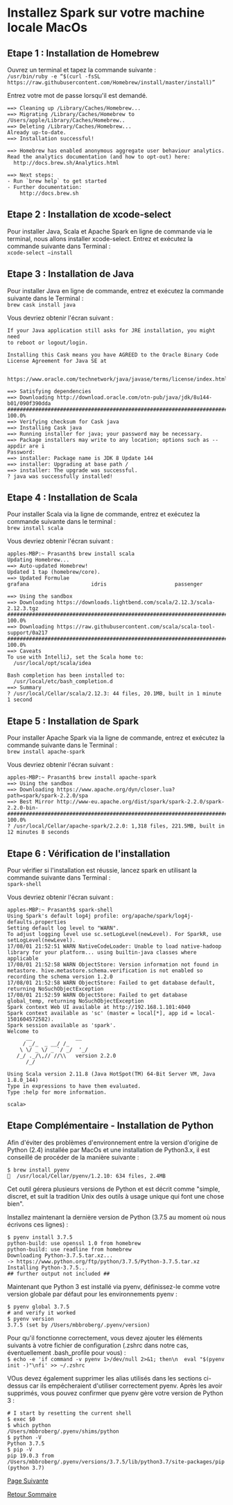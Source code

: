 # Installez Spark sur votre machine locale MacOs

##  Etape 1 : Installation de Homebrew
Ouvrez un terminal et tapez la commande suivante : <br>
`/usr/bin/ruby -e “$(curl -fsSL https://raw.githubusercontent.com/Homebrew/install/master/install)”`

Entrez votre mot de passe lorsqu'il est demandé. 

```
==> Cleaning up /Library/Caches/Homebrew...
==> Migrating /Library/Caches/Homebrew to /Users/apple/Library/Caches/Homebrew..
==> Deleting /Library/Caches/Homebrew...
Already up-to-date.
==> Installation successful!
 
==> Homebrew has enabled anonymous aggregate user behaviour analytics.
Read the analytics documentation (and how to opt-out) here:
  http://docs.brew.sh/Analytics.html
 
==> Next steps:
- Run `brew help` to get started
- Further documentation: 
    http://docs.brew.sh
```

## Etape 2 : Installation de xcode-select
Pour installer Java, Scala et Apache Spark en ligne de commande via le terminal, nous allons installer xcode-select. Entrez et exécutez la commande suivante dans Terminal : <br>
`xcode-select –install`

## Etape 3 : Installation de Java
Pour installer Java en ligne de commande, entrez et exécutez la commande suivante dans le Terminal :<br>
`brew cask install java`

Vous devriez obtenir l'écran suivant : 
```
If your Java application still asks for JRE installation, you might need
to reboot or logout/login.
 
Installing this Cask means you have AGREED to the Oracle Binary Code
License Agreement for Java SE at
 
  https://www.oracle.com/technetwork/java/javase/terms/license/index.html
 
==> Satisfying dependencies
==> Downloading http://download.oracle.com/otn-pub/java/jdk/8u144-b01/090f390dda
######################################################################## 100.0%
==> Verifying checksum for Cask java
==> Installing Cask java
==> Running installer for java; your password may be necessary.
==> Package installers may write to any location; options such as --appdir are i
Password:
==> installer: Package name is JDK 8 Update 144
==> installer: Upgrading at base path /
==> installer: The upgrade was successful.
? java was successfully installed!
```

## Etape 4 : Installation de Scala

Pour installer Scala via la ligne de commande, entrez et exécutez la commande suivante dans le terminal :<br>
`brew install scala`

Vous devriez obtenir l'écran suivant : 
```
apples-MBP:~ Prasanth$ brew install scala
Updating Homebrew...
==> Auto-updated Homebrew!
Updated 1 tap (homebrew/core).
==> Updated Formulae
grafana                    idris                      passenger
 
==> Using the sandbox
==> Downloading https://downloads.lightbend.com/scala/2.12.3/scala-2.12.3.tgz
######################################################################## 100.0%
==> Downloading https://raw.githubusercontent.com/scala/scala-tool-support/0a217
######################################################################## 100.0%
==> Caveats
To use with IntelliJ, set the Scala home to:
  /usr/local/opt/scala/idea
 
Bash completion has been installed to:
  /usr/local/etc/bash_completion.d
==> Summary
? /usr/local/Cellar/scala/2.12.3: 44 files, 20.1MB, built in 1 minute 1 second
```

## Etape 5 : Installation de Spark

Pour installer Apache Spark via la ligne de commande, entrez et exécutez la commande suivante dans le Terminal : <br>
`brew install apache-spark`

Vous devriez obtenir l'écran suivant : 
```
apples-MBP:~ Prasanth$ brew install apache-spark
==> Using the sandbox
==> Downloading https://www.apache.org/dyn/closer.lua?path=spark/spark-2.2.0/spa
==> Best Mirror http://www-eu.apache.org/dist/spark/spark-2.2.0/spark-2.2.0-bin-
######################################################################## 100.0%
? /usr/local/Cellar/apache-spark/2.2.0: 1,318 files, 221.5MB, built in 12 minutes 8 seconds
```

## Etape 6 : Vérification de l'installation

Pour vérifier si l'installation est réussie, lancez spark en utilisant la commande suivante dans Terminal :<br>
`spark-shell`

Vous devriez obtenir l'écran suivant : 
```
apples-MBP:~ Prasanth$ spark-shell
Using Spark's default log4j profile: org/apache/spark/log4j-defaults.properties
Setting default log level to "WARN".
To adjust logging level use sc.setLogLevel(newLevel). For SparkR, use setLogLevel(newLevel).
17/08/01 21:52:51 WARN NativeCodeLoader: Unable to load native-hadoop library for your platform... using builtin-java classes where applicable
17/08/01 21:52:58 WARN ObjectStore: Version information not found in metastore. hive.metastore.schema.verification is not enabled so recording the schema version 1.2.0
17/08/01 21:52:58 WARN ObjectStore: Failed to get database default, returning NoSuchObjectException
17/08/01 21:52:59 WARN ObjectStore: Failed to get database global_temp, returning NoSuchObjectException
Spark context Web UI available at http://192.168.1.101:4040
Spark context available as 'sc' (master = local[*], app id = local-1501604572582).
Spark session available as 'spark'.
Welcome to
      __              __
     / _/_  _ __/ /_
    \ \/ _ \/ _ `/ _/  '_/
   /_/ ._/\,// //\\   version 2.2.0
      /_/
        
Using Scala version 2.11.8 (Java HotSpot(TM) 64-Bit Server VM, Java 1.8.0_144)
Type in expressions to have them evaluated.
Type :help for more information.
 
scala>
```

## Etape Complémentaire - Installation de Python

Afin d'éviter des problèmes d'environnement entre la version d'origine de Python (2.4) installée par MacOs et une installation de Python3.x, il est conseillé de procéder de la manière suivante : <br>

```
$ brew install pyenv
🍺  /usr/local/Cellar/pyenv/1.2.10: 634 files, 2.4MB
```
Cet outil gérera plusieurs versions de Python et est décrit comme "simple, discret, et suit la tradition Unix des outils à usage unique qui font une chose bien".

Installez maintenant la dernière version de Python (3.7.5 au moment où nous écrivons ces lignes) :
```
$ pyenv install 3.7.5
python-build: use openssl 1.0 from homebrew
python-build: use readline from homebrew
Downloading Python-3.7.5.tar.xz...
-> https://www.python.org/ftp/python/3.7.5/Python-3.7.5.tar.xz
Installing Python-3.7.5...
## further output not included ##
```

Maintenant que Python 3 est installé via pyenv, définissez-le comme votre version globale par défaut pour les environnements pyenv : <br>
```
$ pyenv global 3.7.5
# and verify it worked
$ pyenv version
3.7.5 (set by /Users/mbbroberg/.pyenv/version)
```
Pour qu'il fonctionne correctement, vous devez ajouter les éléments suivants à votre fichier de configuration (.zshrc dans notre cas, éventuellement .bash_profile pour vous) :<br>
`$ echo -e 'if command -v pyenv 1>/dev/null 2>&1; then\n  eval "$(pyenv init -)"\nfi' >> ~/.zshrc`

VOus devez également supprimer les alias utilisés dans les sections ci-dessus car ils empêcheraient d'utiliser correctement pyenv. Après les avoir supprimés, vous pouvez confirmer que pyenv gère votre version de Python 3 :
```
# I start by resetting the current shell
$ exec $0
$ which python
/Users/mbbroberg/.pyenv/shims/python
$ python -V
Python 3.7.5
$ pip -V
pip 19.0.3 from /Users/mbbroberg/.pyenv/versions/3.7.5/lib/python3.7/site-packages/pip (python 3.7)
```


[Page Suivante](https://daviddemacedo.github.io/sid_spark/install_local_win/)

[Retour Sommaire](https://daviddemacedo.github.io/sid_spark/)
